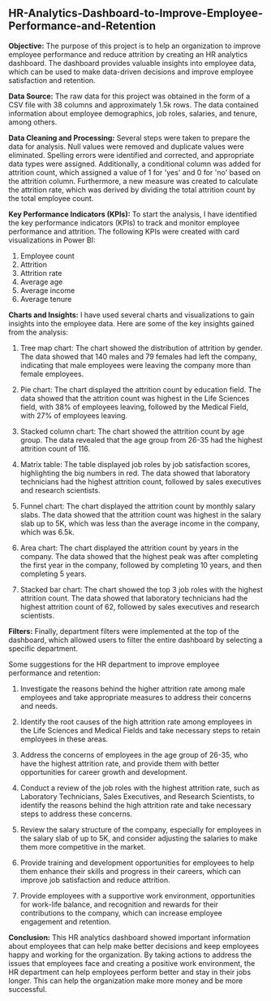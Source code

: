## HR-Analytics-Dashboard-to-Improve-Employee-Performance-and-Retention


**Objective:**
The purpose of this project is to help an organization to improve employee performance and reduce attrition by creating an HR analytics dashboard. The dashboard provides valuable insights into employee data, which can be used to make data-driven decisions and improve employee satisfaction and retention.

**Data Source:**
The raw data for this project was obtained in the form of a CSV file with 38 columns and approximately 1.5k rows. The data contained information about employee demographics, job roles, salaries, and tenure, among others.

**Data Cleaning and Processing:**
Several steps were taken to prepare the data for analysis. Null values were removed and duplicate values were eliminated. Spelling errors were identified and corrected, and appropriate data types were assigned. Additionally, a conditional column was added for attrition count, which assigned a value of 1 for 'yes' and 0 for 'no' based on the attrition column. Furthermore, a new measure was created to calculate the attrition rate, which was derived by dividing the total attrition count by the total employee count.

**Key Performance Indicators (KPIs):**
To start the analysis, I have identified the key performance indicators (KPIs) to track and monitor employee performance and attrition. The following KPIs were created with card visualizations in Power BI:

1. Employee count
2. Attrition 
3. Attrition rate
4. Average age
5. Average income
6. Average tenure

**Charts and Insights:**
I have used several charts and visualizations to gain insights into the employee data. Here are some of the key insights gained from the analysis:

1. Tree map chart: The chart showed the distribution of attrition by gender. The data showed that 140 males and 79 females had left the company, indicating that male employees were leaving the company more than female employees.

2. Pie chart: The chart displayed the attrition count by education field. The data showed that the attrition count was highest in the Life Sciences field, with 38% of employees leaving, followed by the Medical Field, with 27% of employees leaving.

3. Stacked column chart: The chart showed the attrition count by age group. The data revealed that the age group from 26-35 had the highest attrition count of 116.

4. Matrix table: The table displayed job roles by job satisfaction scores, highlighting the big numbers in red. The data showed that laboratory technicians had the highest attrition count, followed by sales executives and research scientists.

5. Funnel chart: The chart displayed the attrition count by monthly salary slabs. The data showed that the attrition count was highest in the salary slab up to 5K, which was less than the average income in the company, which was 6.5k.

6. Area chart: The chart displayed the attrition count by years in the company. The data showed that the highest peak was after completing the first year in the company, followed by completing 10 years, and then completing 5 years.

7. Stacked bar chart: The chart showed the top 3 job roles with the highest attrition count. The data showed that laboratory technicians had the highest attrition count of 62, followed by sales executives and research scientists.

**Filters:**
Finally, department filters were implemented at the top of the dashboard, which allowed users to filter the entire dashboard by selecting a specific department.

Some suggestions for the HR department to improve employee performance and retention:

1. Investigate the reasons behind the higher attrition rate among male employees and take appropriate measures to address their concerns and needs.

2. Identify the root causes of the high attrition rate among employees in the Life Sciences and Medical Fields and take necessary steps to retain employees in these areas.

3. Address the concerns of employees in the age group of 26-35, who have the highest attrition rate, and provide them with better opportunities for career growth and development.

4. Conduct a review of the job roles with the highest attrition rate, such as Laboratory Technicians, Sales Executives, and Research Scientists, to identify the reasons behind the high attrition rate and take necessary steps to address these concerns.

5. Review the salary structure of the company, especially for employees in the salary slab of up to 5K, and consider adjusting the salaries to make them more competitive in the market.

6. Provide training and development opportunities for employees to help them enhance their skills and progress in their careers, which can improve job satisfaction and reduce attrition.

7. Provide employees with a supportive work environment, opportunities for work-life balance, and recognition and rewards for their contributions to the company, which can increase employee engagement and retention. 

**Conclusion:**
This HR analytics dashboard showed important information about employees that can help make better decisions and keep employees happy and working for the organization. By taking actions to address the issues that employees face and creating a positive work environment, the HR department can help employees perform better and stay in their jobs longer. This can help the organization make more money and be more successful.
